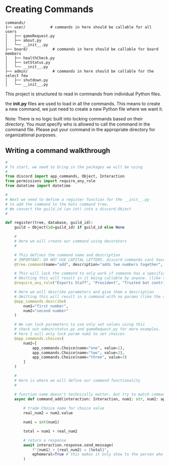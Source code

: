 # Creating Commands
```
commands/
├── user/           # commands in here should be callable for all users
│   ├── gameRequest.py
│   ├── about.py
│   └── __init__.py
├── board/           # commands in here should be callable for board members
│   ├── healthCheck.py
│   ├── setStatus.py
│   └── __init__.py 
├── admin/           # commands in here should be callable for the select few
│   ├── shutdown.py
│   └── __init__.py 
```
This project is structured to read in commands from individual Python files.

the **__init__.py** files are used to load in all the commands.
This means to create a new command, we just need to create a new Python file where we want it.

Note: There is no logic built into locking commands based on their directory. You must specify 
who is allowed to call the command in the command file. Please put your command in the appropriate
directory for organizational purposes. 

## Writing a command walkthrough
```python
#
# To start, we need to bring in the packages we will be using
#
from discord import app_commands, Object, Interaction
from permissions import require_any_role
from datetime import datetime

#
# Next we need to define a register function for the __init__.py 
# to add the command to the bots command tree. 
# We convert the guild_id (an int) into a discord.Object 
#

def register(tree, database, guild_id):
    guild = Object(id=guild_id) if guild_id else None

    #
    # Here we will create our command using decorators
    #

    # This defines the command name and description
    # IMPORTANT: DO NOT USE CAPITAL LETTERS. discord commands cant have caps
    @tree.command(name="add", description="adds two numbers together", guild=guild)

    # This will lock the command to only work if someone has a specific role
    # Omitting this will result in it being callable by anyone. (like the about command)
    @require_any_role("Esports Staff", "President", "Trusted bot contributor")

    # Here we will describe parameters and give them a description
    # Omitting this will result in a command with no params (like the about command)
    @app_commands.describe(
        num1="first number",
        num2="second number"
    )

    # We can lock parameters to use only set values using this
    # check out admin/status.py and gameRequest.py for more examples.
    # here I will only lock param num2 to set choices
    @app_commands.choices(
        num2=[
            app_commands.Choice(name="one", value=1),
            app_commands.Choice(name="two", value=2),
            app_commands.Choice(name="three", value=3)
        ]
    )

    #
    # Here is where we will define our command functionality
    #

    # function name doesn't technically matter, but try to match command name
    async def command_add(interaction: Interaction, num1: str, num2: app_commands.Choice[str]):
        
        # trade Choice name for choice value
        real_num2 = num2.value

        num1 = int(num1)

        total = num1 + real_num2

        # return a response
        await interaction.response.send_message(
            f"{num1} + {real_num2} = {total}", 
            ephemeral=True # this makes it only show to the person who called the command
        )
```
